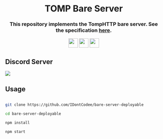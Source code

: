 <div align="center">

<h1>TOMP Bare Server</h1>

<h3>This repository implements the TompHTTP bare server. See the specification <a href="https://github.com/tomphttp/specifications/blob/master/BareServer.md">here</a>.</h3>

<a href="https://heroku.com/deploy?template=https://github.com/IDontCodee/bare-server-deployable"><img height="30px" src="https://img.shields.io/badge/heroku-%23430098.svg?style=for-the-badge&logo=heroku&logoColor=white"><img></a>
<a href="https://repl.it/github/IDontCodee/bare-server-deployable"><img height="30px" src="https://raw.githubusercontent.com/IDontCodee/Incognito/main/deploy/replit.svg"><img></a>
<a href="https://railway.app/new/template?template=https://github.com/IDontCodee/bare-server-deployable"><img height="30px" src="https://img.shields.io/badge/Railway-%234f0599.svg?style=for-the-badge&logo=railway&logoColor=white"><img></a>
</div>

## Discord Server

<a class="discord-widget" href="https://discord.gg/J3VPy5Vy8x" title="Join us on Discord">
<img src="https://invidget.switchblade.xyz/J3VPy5Vy8x?theme=light"></a>

## Usage

```bash

git clone https://github.com/IDontCodee/bare-server-deployable

cd bare-server-deployable

npm install

npm start

```
